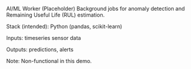 AI/ML Worker (Placeholder)
Background jobs for anomaly detection and Remaining Useful Life (RUL) estimation.

Stack (intended): Python (pandas, scikit-learn)

Inputs: timeseries sensor data

Outputs: predictions, alerts

Note: Non-functional in this demo.
